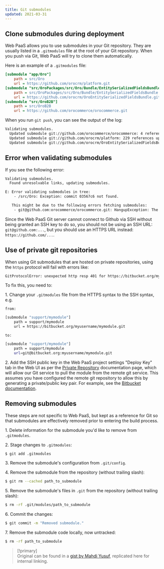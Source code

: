 ```yaml
---
title: Git submodules
updated: 2021-03-31
---
```


## Clone submodules during deployment

Web PaaS allows you to use submodules in your Git repository. They are usually listed in a `.gitmodules` file at the root of your Git repository. When you push via Git, Web PaaS will try to clone them automatically.

Here is an example of a ``.gitmodules`` file:

```ini
[submodule "app/Oro"]
	path = src/Oro
	url = https://github.com/orocrm/platform.git
[submodule "src/OroPackages/src/Oro/Bundle/EntitySerializedFieldsBundle"]
	path = src/OroPackages/src/Oro/Bundle/EntitySerializedFieldsBundle
	url = https://github.com/orocrm/OroEntitySerializedFieldsBundle.git
[submodule "src/OroB2B"]
	path = src/OroB2B
	url = https://github.com/orocommerce/orocommerce.git
```

When you run ``git push``, you can see the output of the log:

```bash
Validating submodules.
  Updated submodule git://github.com/orocommerce/orocommerce: 4 references updated.
  Updated submodule git://github.com/orocrm/platform: 229 references updated.
  Updated submodule git://github.com/orocrm/OroEntitySerializedFieldsBundle: 11 references updated.
```

## Error when validating submodules

If you see the following error:

```bash
Validating submodules.
  Found unresolvable links, updating submodules.

E: Error validating submodules in tree:
    - /src/Oro: Exception: commit 03567c6 not found.

   This might be due to the following errors fetching submodules:
    - git@github.com:orocommerce/orocommerce.git: HangupException: The remote server unexpectedly closed the connection.
```

Since the Web PaaS Git server cannot connect to Github via SSH without being granted an SSH key to do so, you should not be using an SSH URL: ``git@github.com:...``, but you should use an HTTPS URL instead: ``https://github.com/...``.

## Use of private git repositories

When using Git submodules that are hosted on private repositories, using the `https` protocol will fail with errors like:

```bash
GitProtocolError: unexpected http resp 401 for https://bitbucket.org/myusername/mymodule.git/info/refs?service=git-upload-pack
```

To fix this, you need to:

1\. Change your `.gitmodules` file from the HTTPS syntax to the SSH syntax, e.g.

    from:

```bash
[submodule "support/mymodule"]
    path = support/mymodule
    url = https://bitbucket.org/myusername/mymodule.git
```

    to:

```bash
[submodule "support/mymodule"]
    path = support/mymodule
    url=git@bitbucket.org:myusername/mymodule.git
```

2\. Add the SSH public key in the Web PaaS project settings "Deploy Key" tab in the Web UI as per the [Private Repository](/pages/web_cloud/web_paas_powered_by_platform_sh/development/development-private-repository) documentation page, which will allow our Git service to pull the module from the remote git service. This assumes you have configured the remote git repository to allow this by generating a private/public key pair. For example, see the [Bitbucket documentation](https://confluence.atlassian.com/bitbucket/use-ssh-keys-in-bitbucket-pipelines-847452940.html).

## Removing submodules

These steps are not specific to Web PaaS, but kept as a reference for Git so that submodules are effectively removed prior to entering the build process.

1\. Delete information for the submodule you'd like to remove from `.gitmodules`.

2\. Stage changes to `.gitmodules`: 

```bash
$ git add .gitmodules
```

3\. Remove the submodule's configuration from `.git/config`.

4\. Remove the submodule from the repository (without trailing slash): 

```bash
$ git rm --cached path_to_submodule
```

5\. Remove the submodule's files in `.git` from the repository  (without trailing slash): 

```bash
$ rm -rf .git/modules/path_to_submodule
```

6\. Commit the changes: 

```bash
$ git commit -m "Removed submodule."
```

7\. Remove the submodule code locally, now untracked: 

```bash
$ rm -rf path_to_submodule
```

> [!primary]  
> Original can be found in a [gist by Mahdi Yusuf](https://gist.github.com/myusuf3/7f645819ded92bda6677), replicated here for internal linking.
> 
